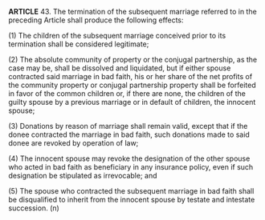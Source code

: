 **ARTICLE** 43. The termination of the subsequent marriage referred to in the preceding Article shall produce the following effects:

(1) The children of the subsequent marriage conceived prior to its termination shall be considered legitimate;

(2) The absolute community of property or the conjugal partnership, as the case may be, shall be dissolved and liquidated, but if either spouse contracted said marriage in bad faith, his or her share of the net profits of the community property or conjugal partnership property shall be forfeited in favor of the common children or, if there are none, the children of the guilty spouse by a previous marriage or in default of children, the innocent spouse;

(3) Donations by reason of marriage shall remain valid, except that if the donee contracted the marriage in bad faith, such donations made to said donee are revoked by operation of law;

(4) The innocent spouse may revoke the designation of the other spouse who acted in bad faith as beneficiary in any insurance policy, even if such designation be stipulated as irrevocable; and

(5) The spouse who contracted the subsequent marriage in bad faith shall be disqualified to inherit from the innocent spouse by testate and intestate succession. (n)